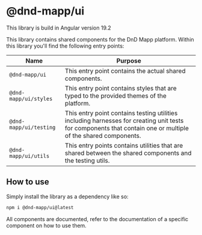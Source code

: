 # @dnd-mapp/ui

This library is build in Angular version 19.2

This library contains shared components for the DnD Mapp platform. Within this library you'll find the following entry points:

| Name                   | Purpose                                                                                                                                                       |
|------------------------|---------------------------------------------------------------------------------------------------------------------------------------------------------------|
| `@dnd-mapp/ui`         | This entry point contains the actual shared components.                                                                                                       |
| `@dnd-mapp/ui/styles`  | This entry point contains styles that are typed to the provided themes of the platform.                                                                       |
| `@dnd-mapp/ui/testing` | This entry point contains testing utilities including harnesses for creating unit tests for components that contain one or multiple of the shared components. |
| `@dnd-mapp/ui/utils`   | This entry points contains utilities that are shared between the shared components and the testing utils.                                                     |

## How to use

Simply install the library as a dependency like so:

```bash
npm i @dnd-mapp/ui@latest
```

All components are documented, refer to the documentation of a specific component on how to use them.
